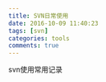 ```yaml
---
title: SVN日常使用
date: 2016-10-09 11:40:23
tags: [svn]
categories: tools
comments: true
---
```

svn使用常用记录
<!-- more -->
